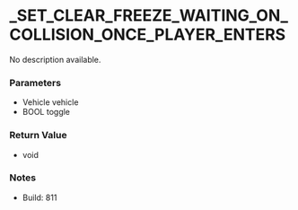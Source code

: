 # _SET_CLEAR_FREEZE_WAITING_ON_COLLISION_ONCE_PLAYER_ENTERS

No description available.

### Parameters
* Vehicle vehicle
* BOOL toggle

### Return Value
* void

### Notes
* Build: 811

